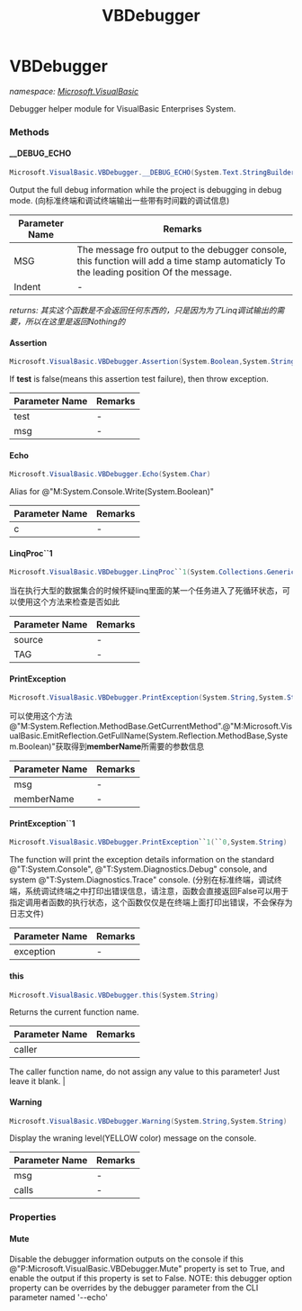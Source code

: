 ﻿---
title: VBDebugger
---

# VBDebugger
_namespace: [Microsoft.VisualBasic](N-Microsoft.VisualBasic.html)_

Debugger helper module for VisualBasic Enterprises System.



### Methods

#### __DEBUG_ECHO
```csharp
Microsoft.VisualBasic.VBDebugger.__DEBUG_ECHO(System.Text.StringBuilder,System.Int32)
```
Output the full debug information while the project is debugging in debug mode.
 (向标准终端和调试终端输出一些带有时间戳的调试信息)

|Parameter Name|Remarks|
|--------------|-------|
|MSG|The message fro output to the debugger console, this function will add a time stamp automaticly To the leading position Of the message.|
|Indent|-|

_returns: 其实这个函数是不会返回任何东西的，只是因为为了Linq调试输出的需要，所以在这里是返回Nothing的_

#### Assertion
```csharp
Microsoft.VisualBasic.VBDebugger.Assertion(System.Boolean,System.String,System.String)
```
If **test** is false(means this assertion test failure), then throw exception.

|Parameter Name|Remarks|
|--------------|-------|
|test|-|
|msg|-|


#### Echo
```csharp
Microsoft.VisualBasic.VBDebugger.Echo(System.Char)
```
Alias for @"M:System.Console.Write(System.Boolean)"

|Parameter Name|Remarks|
|--------------|-------|
|c|-|


#### LinqProc``1
```csharp
Microsoft.VisualBasic.VBDebugger.LinqProc``1(System.Collections.Generic.IEnumerable{``0},System.String)
```
当在执行大型的数据集合的时候怀疑linq里面的某一个任务进入了死循环状态，可以使用这个方法来检查是否如此

|Parameter Name|Remarks|
|--------------|-------|
|source|-|
|TAG|-|


#### PrintException
```csharp
Microsoft.VisualBasic.VBDebugger.PrintException(System.String,System.String)
```
可以使用这个方法@"M:System.Reflection.MethodBase.GetCurrentMethod".@"M:Microsoft.VisualBasic.EmitReflection.GetFullName(System.Reflection.MethodBase,System.Boolean)"获取得到**memberName**所需要的参数信息

|Parameter Name|Remarks|
|--------------|-------|
|msg|-|
|memberName|-|


#### PrintException``1
```csharp
Microsoft.VisualBasic.VBDebugger.PrintException``1(``0,System.String)
```
The function will print the exception details information on the standard @"T:System.Console", @"T:System.Diagnostics.Debug" console, and system @"T:System.Diagnostics.Trace" console.
 (分别在标准终端，调试终端，系统调试终端之中打印出错误信息，请注意，函数会直接返回False可以用于指定调用者函数的执行状态，这个函数仅仅是在终端上面打印出错误，不会保存为日志文件)

|Parameter Name|Remarks|
|--------------|-------|
|exception|-|


#### this
```csharp
Microsoft.VisualBasic.VBDebugger.this(System.String)
```
Returns the current function name.

|Parameter Name|Remarks|
|--------------|-------|
|caller|
 The caller function name, do not assign any value to this parameter! Just leave it blank.
 |


#### Warning
```csharp
Microsoft.VisualBasic.VBDebugger.Warning(System.String,System.String)
```
Display the wraning level(YELLOW color) message on the console.

|Parameter Name|Remarks|
|--------------|-------|
|msg|-|
|calls|-|



### Properties

#### Mute
Disable the debugger information outputs on the console if this @"P:Microsoft.VisualBasic.VBDebugger.Mute" property is set to True, 
 and enable the output if this property is set to False. 
 NOTE: this debugger option property can be overrides by the debugger parameter from the CLI parameter named '--echo'

